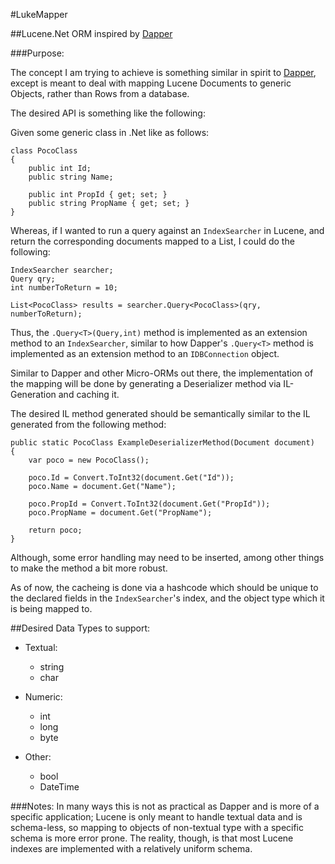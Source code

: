 ﻿#LukeMapper

##Lucene.Net ORM inspired by [Dapper][0]

###Purpose:

The concept I am trying to achieve is something similar in spirit to [Dapper][0], except is meant to deal with mapping Lucene Documents to generic Objects, rather than Rows from a database.


The desired API is something like the following:

Given some generic class in .Net like as follows:

    class PocoClass
    {
        public int Id;
        public string Name;

        public int PropId { get; set; }
        public string PropName { get; set; }
    }

Whereas, if I wanted to run a query against an `IndexSearcher` in Lucene, and return the corresponding documents
mapped to a List<PocoClass>, I could do the following:

    IndexSearcher searcher;
    Query qry;
    int numberToReturn = 10;

    List<PocoClass> results = searcher.Query<PocoClass>(qry, numberToReturn);

Thus, the `.Query<T>(Query,int)` method is implemented as an extension method to an `IndexSearcher`, similar to 
how Dapper's `.Query<T>` method is implemented as an extension method to an `IDBConnection` object.

Similar to Dapper and other Micro-ORMs out there, the implementation of the mapping will be done
by generating a Deserializer method via IL-Generation and caching it.

The desired IL method generated should be semantically similar to the IL generated from the following method:

    public static PocoClass ExampleDeserializerMethod(Document document)
    {
        var poco = new PocoClass();

        poco.Id = Convert.ToInt32(document.Get("Id"));
        poco.Name = document.Get("Name");

        poco.PropId = Convert.ToInt32(document.Get("PropId"));
        poco.PropName = document.Get("PropName");

        return poco;
    }

Although, some error handling may need to be inserted, among other things to make the method a bit more robust.

As of now, the cacheing is done via a hashcode which should be unique to the declared fields in the `IndexSearcher`'s index, 
and the object type which it is being mapped to.


##Desired Data Types to support:

- Textual:
    - string
    - char

- Numeric:
    - int
    - long
    - byte

- Other:
    - bool
    - DateTime
    

###Notes:
In many ways this is not as practical as Dapper and is more of a specific application; Lucene is only meant to handle textual 
data and is schema-less, so mapping to objects of non-textual type with a specific schema is more error prone. The reality, though, is that
most Lucene indexes are implemented with a relatively uniform schema.









[0]: http://code.google.com/p/dapper-dot-net/